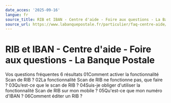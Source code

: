 ```yaml
---
date_acces: '2025-09-16'
langue: fr
source_title: RIB et IBAN - Centre d'aide - Foire aux questions - La Banque Postale
source_url: https://www.labanquepostale.fr/particulier/faq-centre-aide/espace-client/rib-et-iban.html
---
```


# RIB et IBAN - Centre d'aide - Foire aux questions - La Banque Postale

Vos questions fréquentes
6 résultats
01Comment activer la fonctionnalité Scan de RIB ?
02La fonctionnalité Scan de RIB ne fonctionne pas, que faire ?
03Qu’est-ce que le scan de RIB ?
04Suis-je obliger d'utiliser la fonctionnalité Scan de RIB sur mon mobile ?
05Qu'est-ce que mon numéro d'IBAN ?
06Comment éditer un RIB ?
